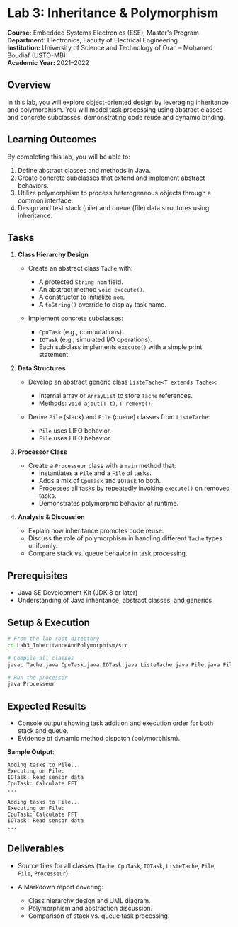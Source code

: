 # Lab 3: Inheritance & Polymorphism

**Course:** Embedded Systems Electronics (ESE), Master's Program  
**Department:** Electronics, Faculty of Electrical Engineering  
**Institution:** University of Science and Technology of Oran – Mohamed Boudiaf (USTO-MB)  
**Academic Year:** 2021–2022  

## Overview
In this lab, you will explore object-oriented design by leveraging inheritance and polymorphism. You will model task processing using abstract classes and concrete subclasses, demonstrating code reuse and dynamic binding.

## Learning Outcomes
By completing this lab, you will be able to:
1. Define abstract classes and methods in Java.  
2. Create concrete subclasses that extend and implement abstract behaviors.  
3. Utilize polymorphism to process heterogeneous objects through a common interface.  
4. Design and test stack (pile) and queue (file) data structures using inheritance.

## Tasks
1. **Class Hierarchy Design**  
   - Create an abstract class `Tache` with:
     - A protected `String nom` field.
     - An abstract method `void execute()`.
     - A constructor to initialize `nom`.
     - A `toString()` override to display task name.

   - Implement concrete subclasses:
     - `CpuTask` (e.g., computations).
     - `IOTask` (e.g., simulated I/O operations).
     - Each subclass implements `execute()` with a simple print statement.

2. **Data Structures**  
   - Develop an abstract generic class `ListeTache<T extends Tache>`:
     - Internal array or `ArrayList` to store `Tache` references.
     - Methods: `void ajout(T t)`, `T remove()`.
   
   - Derive `Pile` (stack) and `File` (queue) classes from `ListeTache`:
     - `Pile` uses LIFO behavior.
     - `File` uses FIFO behavior.

3. **Processor Class**  
   - Create a `Processeur` class with a `main` method that:
     - Instantiates a `Pile` and a `File` of tasks.
     - Adds a mix of `CpuTask` and `IOTask` to both.
     - Processes all tasks by repeatedly invoking `execute()` on removed tasks.
     - Demonstrates polymorphic behavior at runtime.

4. **Analysis & Discussion**  
   - Explain how inheritance promotes code reuse.  
   - Discuss the role of polymorphism in handling different `Tache` types uniformly.  
   - Compare stack vs. queue behavior in task processing.

## Prerequisites
- Java SE Development Kit (JDK 8 or later)  
- Understanding of Java inheritance, abstract classes, and generics

## Setup & Execution
```bash
# From the lab root directory
cd Lab3_InheritanceAndPolymorphism/src

# Compile all classes
javac Tache.java CpuTask.java IOTask.java ListeTache.java Pile.java File.java Processeur.java

# Run the processor
java Processeur
````

## Expected Results

* Console output showing task addition and execution order for both stack and queue.
* Evidence of dynamic method dispatch (polymorphism).

**Sample Output**:

```
Adding tasks to Pile...
Executing on Pile:
IOTask: Read sensor data
CpuTask: Calculate FFT
...

Adding tasks to File...
Executing on File:
CpuTask: Calculate FFT
IOTask: Read sensor data
...
```

## Deliverables

* Source files for all classes (`Tache`, `CpuTask`, `IOTask`, `ListeTache`, `Pile`, `File`, `Processeur`).
* A Markdown report covering:

  * Class hierarchy design and UML diagram.
  * Polymorphism and abstraction discussion.
  * Comparison of stack vs. queue task processing.
